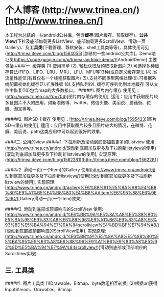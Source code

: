 个人博客  (http://www.trinea.cn/)[http://www.trinea.cn/]
=============
本工程为总结的一些android公共库，包含**缓存**(图片缓存、预取缓存)、**公共View**(下拉及底部加载更多ListView、底部加载更多ScrollView、滑动一页Gallery)、及**工具类**(下载管理、静默安装、shell工具类等等)，具体使用可见(http://trinea.iteye.com/blog/1564055)[总结的一些android公共库]。Demo地址见(https://code.google.com/p/trinea-android-demo/)[AndroidDemo]
主要包括
####一. 缓存类
(1).使用简单 (2). 轻松获取及预取取新图片(3).可选择多种缓存算法(FIFO、LIFO、LRU、MRU、LFU、MFU等13种)或自定义缓存算法 (4).省流量性能佳(有且仅有一个线程获取图片) (5).支持不同类型网络处理(6).可根据系统配置初始化缓存(7).扩展性强 (8).支持队列(9). 缓存可序列化到本地缓存 可从文件中恢复(10)包含map的大多数接口。
#####1. 图片内存缓存
使用见：(http://www.trinea.cn/?p=704)[图片内存缓存的使用], 适用：应用中获取图片较多且图片不大的应用，如新浪微博、twitter、微信头像、美丽说、蘑菇街、花瓣、淘宝等等。

#####2. 图片SD卡缓存
使用见：[http://trinea.iteye.com/blog/1595423)[图片SD卡缓存的使用], 适用：应用中获取图片较多且图片较大的情况，在微博、花瓣、美丽说、path这类应用中可以起到很好的效果。

####二. 公用的view
#####1. 下拉刷新及滚动到底部加载更多的Listview
使用: (http://www.trinea.cn/android/滚动到底部加载更多及下拉刷新listview的使用)[滚动到底部加载更多及下拉刷新listview的使用], 实现原理: (http://trinea.iteye.com/blog/1562281)[http://trinea.iteye.com/blog/1562281]

#####2. 滑动一页(一个Item)的Gallery
使用(http://www.trinea.cn/android/滚动到底部加载更多及下拉刷新listview的使用)[滚动到底部加载更多及下拉刷新listview的使用], 实现原理: [http://www.trinea.cn/android/gallery%E6%BB%91%E5%8A%A8%E4%B8%80%E9%A1%B5%E4%B8%80%E4%B8%AAitem%E6%95%88%E6%9E%9C/)[Gallery滑动一页(一个Item)效果)

#####3. 滑动到底部或顶部响应的ScrollView
使用: [http://www.trinea.cn/android/%E6%BB%9A%E5%8A%A8%E5%88%B0%E5%BA%95%E9%83%A8%E6%88%96%E9%A1%B6%E9%83%A8%E5%93%8D%E5%BA%94%E7%9A%84scrollview%E4%BD%BF%E7%94%A8/)[滚动到底部或顶部响应的ScrollView使用), 实现原理: [http://www.trinea.cn/android/%E6%BB%91%E5%8A%A8%E5%88%B0%E5%BA%95%E9%83%A8%E6%88%96%E9%A1%B6%E9%83%A8%E5%93%8D%E5%BA%94%E7%9A%84scrollview/)[滑动到底部或顶部响应的ScrollView实现)


三. 工具类
-------------
#####1. 图片工具类
(1)Drawable、Bitmap、byte数组相互转换; (2)根据url获得InputStream、Drawable、Bitmap

